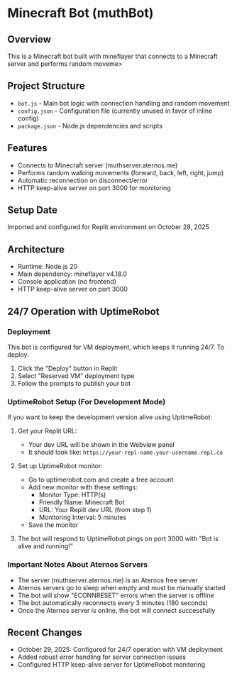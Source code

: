# Minecraft Bot (muthBot)

## Overview
This is a Minecraft bot built with mineflayer that connects to a Minecraft server and performs random moveme>

## Project Structure
- `bot.js` - Main bot logic with connection handling and random movement
- `config.json` - Configuration file (currently unused in favor of inline config)
- `package.json` - Node.js dependencies and scripts

## Features
- Connects to Minecraft server (muthserver.aternos.me)
- Performs random walking movements (forward, back, left, right, jump)
- Automatic reconnection on disconnect/error
- HTTP keep-alive server on port 3000 for monitoring

## Setup Date
Imported and configured for Replit environment on October 28, 2025

## Architecture
- Runtime: Node.js 20
- Main dependency: mineflayer v4.18.0
- Console application (no frontend)
- HTTP keep-alive server on port 3000

## 24/7 Operation with UptimeRobot

### Deployment
This bot is configured for VM deployment, which keeps it running 24/7. To deploy:
1. Click the "Deploy" button in Replit
2. Select "Reserved VM" deployment type
3. Follow the prompts to publish your bot

### UptimeRobot Setup (For Development Mode)
If you want to keep the development version alive using UptimeRobot:

1. Get your Replit URL:
   - Your dev URL will be shown in the Webview panel
   - It should look like: `https://your-repl-name.your-username.repl.co`

2. Set up UptimeRobot monitor:
   - Go to uptimerobot.com and create a free account
   - Add new monitor with these settings:
     - Monitor Type: HTTP(s)
     - Friendly Name: Minecraft Bot
     - URL: Your Replit dev URL (from step 1)
     - Monitoring Interval: 5 minutes
   - Save the monitor

3. The bot will respond to UptimeRobot pings on port 3000 with "Bot is alive and running!"

### Important Notes About Aternos Servers
- The server (muthserver.aternos.me) is an Aternos free server
- Aternos servers go to sleep when empty and must be manually started
- The bot will show "ECONNRESET" errors when the server is offline
- The bot automatically reconnects every 3 minutes (180 seconds)
- Once the Aternos server is online, the bot will connect successfully

## Recent Changes
- October 29, 2025: Configured for 24/7 operation with VM deployment
- Added robust error handling for server connection issues
- Configured HTTP keep-alive server for UptimeRobot monitoring
